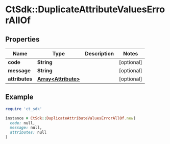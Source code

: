 # CtSdk::DuplicateAttributeValuesErrorAllOf

## Properties

| Name | Type | Description | Notes |
| ---- | ---- | ----------- | ----- |
| **code** | **String** |  | [optional] |
| **message** | **String** |  | [optional] |
| **attributes** | [**Array&lt;Attribute&gt;**](Attribute.md) |  | [optional] |

## Example

```ruby
require 'ct_sdk'

instance = CtSdk::DuplicateAttributeValuesErrorAllOf.new(
  code: null,
  message: null,
  attributes: null
)
```

